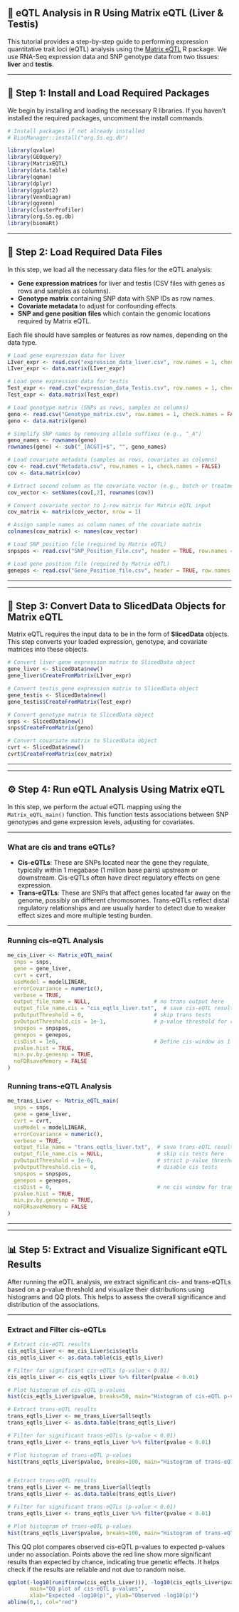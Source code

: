 ## 🧬 eQTL Analysis in R Using Matrix eQTL (Liver & Testis)

This tutorial provides a step-by-step guide to performing expression quantitative trait loci (eQTL) analysis using the [Matrix eQTL](https://www.ncbi.nlm.nih.gov/pmc/articles/PMC3339296/) R package. We use RNA-Seq expression data and SNP genotype data from two tissues: **liver** and **testis**.

---

## 🔧 Step 1: Install and Load Required Packages

We begin by installing and loading the necessary R libraries. If you haven’t installed the required packages, uncomment the install commands.

```r
# Install packages if not already installed
# BiocManager::install("org.Ss.eg.db")

library(qvalue)
library(GEOquery)
library(MatrixEQTL)
library(data.table)
library(qqman)
library(dplyr)
library(ggplot2)
library(VennDiagram)
library(ggvenn)
library(clusterProfiler)
library(org.Ss.eg.db)
library(biomaRt)
```

---

## 📂 Step 2: Load Required Data Files

In this step, we load all the necessary data files for the eQTL analysis:

- **Gene expression matrices** for liver and testis (CSV files with genes as rows and samples as columns).
- **Genotype matrix** containing SNP data with SNP IDs as row names.
- **Covariate metadata** to adjust for confounding effects.
- **SNP and gene position files** which contain the genomic locations required by Matrix eQTL.

Each file should have samples or features as row names, depending on the data type.

```r
# Load gene expression data for liver
LIver_expr <- read.csv("expression_data_liver.csv", row.names = 1, check.names = FALSE)
LIver_expr <- data.matrix(LIver_expr)

# Load gene expression data for testis
Test_expr <- read.csv("expression_data_Testis.csv", row.names = 1, check.names = FALSE)
Test_expr <- data.matrix(Test_expr)

# Load genotype matrix (SNPs as rows, samples as columns)
geno <- read.csv("Genotype_matrix.csv", row.names = 1, check.names = FALSE)
geno <- data.matrix(geno)

# Simplify SNP names by removing allele suffixes (e.g., "_A")
geno_names <- rownames(geno)
rownames(geno) <- sub("_[ACGT]+$", "", geno_names)

# Load covariate metadata (samples as rows, covariates as columns)
cov <- read.csv("Metadata.csv", row.names = 1, check.names = FALSE)
cov <- data.matrix(cov)

# Extract second column as the covariate vector (e.g., batch or treatment)
cov_vector <- setNames(cov[,2], rownames(cov))

# Convert covariate vector to 1-row matrix for Matrix eQTL input
cov_matrix <- matrix(cov_vector, nrow = 1)

# Assign sample names as column names of the covariate matrix
colnames(cov_matrix) <- names(cov_vector)

# Load SNP position file (required by Matrix eQTL)
snpspos <- read.csv("SNP_Position_File.csv", header = TRUE, row.names = 1)

# Load gene position file (required by Matrix eQTL)
genepos <- read.csv("Gene_Position_file.csv", header = TRUE, row.names = 1)
```
---


---
## 🔄 Step 3: Convert Data to SlicedData Objects for Matrix eQTL

Matrix eQTL requires the input data to be in the form of **SlicedData** objects. This step converts your loaded expression, genotype, and covariate matrices into these objects.

```r
# Convert liver gene expression matrix to SlicedData object
gene_liver <- SlicedData$new()
gene_liver$CreateFromMatrix(LIver_expr)

# Convert testis gene expression matrix to SlicedData object
gene_testis <- SlicedData$new()
gene_testis$CreateFromMatrix(Test_expr)

# Convert genotype matrix to SlicedData object
snps <- SlicedData$new()
snps$CreateFromMatrix(geno)

# Convert covariate matrix to SlicedData object
cvrt <- SlicedData$new()
cvrt$CreateFromMatrix(cov_matrix)
```
---
---

## ⚙️ Step 4: Run eQTL Analysis Using Matrix eQTL

In this step, we perform the actual eQTL mapping using the `Matrix_eQTL_main()` function. This function tests associations between SNP genotypes and gene expression levels, adjusting for covariates.

---

### What are cis and trans eQTLs?

- **Cis-eQTLs**: These are SNPs located near the gene they regulate, typically within 1 megabase (1 million base pairs) upstream or downstream. Cis-eQTLs often have direct regulatory effects on gene expression.
- **Trans-eQTLs**: These are SNPs that affect genes located far away on the genome, possibly on different chromosomes. Trans-eQTLs reflect distal regulatory relationships and are usually harder to detect due to weaker effect sizes and more multiple testing burden.

---

### Running cis-eQTL Analysis

```r
me_cis_Liver <- Matrix_eQTL_main(
  snps = snps,
  gene = gene_liver,
  cvrt = cvrt,
  useModel = modelLINEAR,
  errorCovariance = numeric(),
  verbose = TRUE,
  output_file_name = NULL,                    # no trans output here
  output_file_name.cis = "cis_eqtls_liver.txt",  # save cis-eQTL results
  pvOutputThreshold = 0,                      # skip trans tests
  pvOutputThreshold.cis = 1e-1,               # p-value threshold for cis (lenient for exploratory)
  snpspos = snpspos,
  genepos = genepos,
  cisDist = 1e6,                              # Define cis-window as 1 megabase
  pvalue.hist = TRUE,
  min.pv.by.genesnp = TRUE,
  noFDRsaveMemory = FALSE
)
```
### Running trans-eQTL Analysis
```r
me_trans_Liver <- Matrix_eQTL_main(
  snps = snps,
  gene = gene_liver,
  cvrt = cvrt,
  useModel = modelLINEAR,
  errorCovariance = numeric(),
  verbose = TRUE,
  output_file_name = "trans_eqtls_liver.txt",  # save trans-eQTL results
  output_file_name.cis = NULL,                 # skip cis tests here
  pvOutputThreshold = 1e-6,                    # strict p-value threshold for trans (to control false positives)
  pvOutputThreshold.cis = 0,                   # disable cis tests
  snpspos = snpspos,
  genepos = genepos,
  cisDist = 0,                                 # no cis window for trans
  pvalue.hist = TRUE,
  min.pv.by.genesnp = TRUE,
  noFDRsaveMemory = FALSE
)
```
---

---
## 📊 Step 5: Extract and Visualize Significant eQTL Results

After running the eQTL analysis, we extract significant cis- and trans-eQTLs based on a p-value threshold and visualize their distributions using histograms and QQ plots. This helps to assess the overall significance and distribution of the associations.

---

### Extract and Filter cis-eQTLs

```r
# Extract cis-eQTL results
cis_eqtls_Liver <- me_cis_Liver$cis$eqtls
cis_eqtls_Liver <- as.data.table(cis_eqtls_Liver)

# Filter for significant cis-eQTLs (p-value < 0.01)
cis_eqtls_Liver <- cis_eqtls_Liver %>% filter(pvalue < 0.01)

# Plot histogram of cis-eQTL p-values
hist(cis_eqtls_Liver$pvalue, breaks=50, main="Histogram of cis-eQTL p-values", xlab="p-value")

# Extract trans-eQTL results
trans_eqtls_Liver <- me_trans_Liver$all$eqtls
trans_eqtls_Liver <- as.data.table(trans_eqtls_Liver)

# Filter for significant trans-eQTLs (p-value < 0.01)
trans_eqtls_Liver <- trans_eqtls_Liver %>% filter(pvalue < 0.01)

# Plot histogram of trans-eQTL p-values
hist(trans_eqtls_Liver$pvalue, breaks=100, main="Histogram of trans-eQTL p-values", xlab="p-value")


# Extract trans-eQTL results
trans_eqtls_Liver <- me_trans_Liver$all$eqtls
trans_eqtls_Liver <- as.data.table(trans_eqtls_Liver)

# Filter for significant trans-eQTLs (p-value < 0.01)
trans_eqtls_Liver <- trans_eqtls_Liver %>% filter(pvalue < 0.01)

# Plot histogram of trans-eQTL p-values
hist(trans_eqtls_Liver$pvalue, breaks=100, main="Histogram of trans-eQTL p-values", xlab="p-value")
```

This QQ plot compares observed cis-eQTL p-values to expected p-values under no association. Points above the red line show more significant results than expected by chance, indicating true genetic effects. It helps check if the results are reliable and not due to random noise.
```r
qqplot(-log10(runif(nrow(cis_eqtls_Liver))), -log10(cis_eqtls_Liver$pvalue),
       main="QQ plot of cis-eQTL p-values",
       xlab="Expected -log10(p)", ylab="Observed -log10(p)")
abline(0,1, col="red")

```




